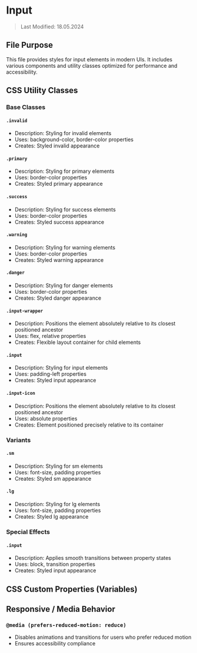 # Input
> Last Modified: 18.05.2024

## File Purpose

This file provides styles for input elements in modern UIs. It includes various components and utility classes optimized for performance and accessibility.

## CSS Utility Classes

### Base Classes

#### `.invalid`
- Description: Styling for invalid elements
- Uses: background-color, border-color properties
- Creates: Styled invalid appearance

#### `.primary`
- Description: Styling for primary elements
- Uses: border-color properties
- Creates: Styled primary appearance

#### `.success`
- Description: Styling for success elements
- Uses: border-color properties
- Creates: Styled success appearance

#### `.warning`
- Description: Styling for warning elements
- Uses: border-color properties
- Creates: Styled warning appearance

#### `.danger`
- Description: Styling for danger elements
- Uses: border-color properties
- Creates: Styled danger appearance

#### `.input-wrapper`
- Description: Positions the element absolutely relative to its closest positioned ancestor
- Uses: flex, relative properties
- Creates: Flexible layout container for child elements

#### `.input`
- Description: Styling for input elements
- Uses: padding-left properties
- Creates: Styled input appearance

#### `.input-icon`
- Description: Positions the element absolutely relative to its closest positioned ancestor
- Uses: absolute properties
- Creates: Element positioned precisely relative to its container

### Variants

#### `.sm`
- Description: Styling for sm elements
- Uses: font-size, padding properties
- Creates: Styled sm appearance

#### `.lg`
- Description: Styling for lg elements
- Uses: font-size, padding properties
- Creates: Styled lg appearance

### Special Effects

#### `.input`
- Description: Applies smooth transitions between property states
- Uses: block, transition properties
- Creates: Styled input appearance

## CSS Custom Properties (Variables)



## Responsive / Media Behavior

### `@media (prefers-reduced-motion: reduce)`
- Disables animations and transitions for users who prefer reduced motion
- Ensures accessibility compliance
